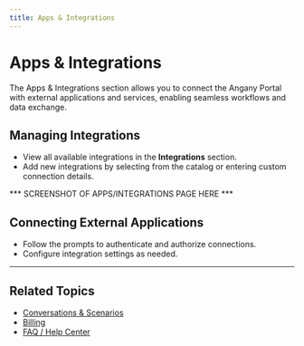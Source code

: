 ```yaml
---
title: Apps & Integrations
---
```


# Apps & Integrations

The Apps & Integrations section allows you to connect the Angany Portal with external applications and services, enabling seamless workflows and data exchange.

## Managing Integrations
- View all available integrations in the **Integrations** section.
- Add new integrations by selecting from the catalog or entering custom connection details.

*** SCREENSHOT OF APPS/INTEGRATIONS PAGE HERE ***

## Connecting External Applications
- Follow the prompts to authenticate and authorize connections.
- Configure integration settings as needed.

---

## Related Topics
- [Conversations & Scenarios](./conversations.md)
- [Billing](./billing.md)
- [FAQ / Help Center](./faq.md) 
